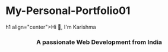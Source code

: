 # My-Personal-Portfolio01
 
h1 align="center">Hi 👋, I'm Karishma</h1>
<h3 align="center">A passionate Web Development from India</h3>

